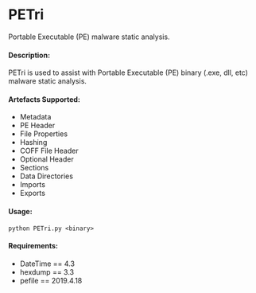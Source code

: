 # PETri
Portable Executable (PE) malware static analysis.

#### Description:

PETri is used to assist with Portable Executable (PE) binary (.exe, dll, etc) malware static analysis.

#### Artefacts Supported:

- Metadata
- PE Header
- File Properties
- Hashing
- COFF File Header
- Optional Header
- Sections
- Data Directories
- Imports
- Exports

#### Usage:

```
python PETri.py <binary>
```

#### Requirements:
- DateTime == 4.3
- hexdump == 3.3
- pefile == 2019.4.18
